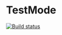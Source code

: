 # TestMode
[![Build status](https://ci.appveyor.com/api/projects/status/fwg1tpyp3wtg2ljt/branch/master?svg=true)](https://ci.appveyor.com/project/IvanVorobev/testmode/branch/master)
